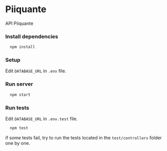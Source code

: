 # Piiquante

API Piiquante

### Install dependencies

```bash
  npm install
```

### Setup

Edit ```DATABASE_URL``` in ```.env``` file.

### Run server

```bash
  npm start
```

### Run tests

Edit ```DATABASE_URL``` in ```.env.test``` file.

```bash
  npm test
```
if some tests fail, try to run the tests located in the ```test/controllers``` folder one by one.
